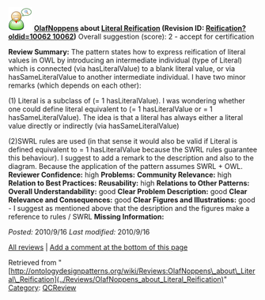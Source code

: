 [![](../images/thumb/2/29/Reviewer.png/48px-Reviewer.png)](../Image/Reviewer.png "Reviewer.png")
__[OlafNoppens](../User/OlafNoppens "User:OlafNoppens") about [Literal Reification](../Submissions/Literal_Reification "Submissions:Literal Reification") (Revision ID: [Reification?oldid=10062 10062](../Submissions/Literal "http://ontologydesignpatterns.org/wiki/Submissions:Literal"))__
Overall suggestion (score): 2 - accept for certification




 __Review Summary:__ The pattern states how to express reification of literal values in OWL by introducing an intermediate individual (type of Literal) which is connected (via hasLiteralValue) to a blank literal value, or via hasSameLiteralValue to another intermediate individual.
I have two minor remarks (which depends on each other):


(1) Literal is a subclass of (= 1 hasLiteralValue). I was wondering whether one could define literal equivalent to (= 1 hasLiteralValue or = 1 hasSameLiteralValue). The idea is that a literal has always either a literal value directly or indirectly (via hasSameLiteralValue)



(2)SWRL rules are used (in that sense it would also be valid if Literal is defined equivalent to = 1 hasLiteralValue because the SWRL rules guarantee this behaviour). I suggest to add a remark to the description and also to the diagram. Because the application of the pattern assumes SWRL + OWL.
__Reviewer Confidence:__ high
__Problems:__ 
__Community Relevance:__ high
__Relation to Best Practices:__ 
__Reusability:__ high
__Relations to Other Patterns:__ 
__Overall Understandability:__ good
__Clear Problem Description:__ good
__Clear Relevance and Consequences:__ good
__Clear Figures and Illustrations:__ good - I suggest as mentioned above that the desription and the figures make a reference to rules / SWRL
__Missing Information:__ 

_Posted:_ 2010/9/16 _Last modified:_ 2010/9/16



[All reviews](../Reviews/Main "Reviews:Main") | [Add a comment at the bottom of this page](index.php@title=Odp%253AAdd_comment&target=../Reviews/OlafNoppens_about_Literal_Reification#New_comment "http://ontologydesignpatterns.org/wiki/index.php?title=Odp:Add_comment&target=Reviews:OlafNoppens_about_Literal_Reification#New_comment")


Retrieved from "[http://ontologydesignpatterns.org/wiki/Reviews:OlafNoppens\_about\_Literal\_Reification](../Reviews/OlafNoppens_about_Literal_Reification)"
 [Category](http://ontologydesignpatterns.org/wiki/Special:Categories "Special:Categories"): [QCReview](../Category/QCReview "Category:QCReview")